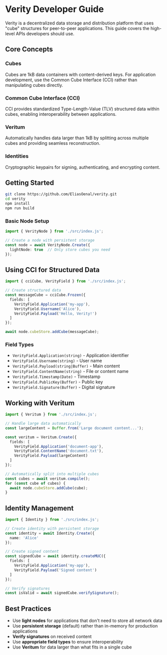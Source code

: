 # Verity Developer Guide

Verity is a decentralized data storage and distribution platform that uses "cube" structures for peer-to-peer applications. This guide covers the high-level APIs developers should use.

## Core Concepts

### Cubes
Cubes are 1kB data containers with content-derived keys. For application development, use the Common Cube Interface (CCI) rather than manipulating cubes directly.

### Common Cube Interface (CCI)
CCI provides standardized Type-Length-Value (TLV) structured data within cubes, enabling interoperability between applications.

### Veritum
Automatically handles data larger than 1kB by splitting across multiple cubes and providing seamless reconstruction.

### Identities
Cryptographic keypairs for signing, authenticating, and encrypting content.

## Getting Started

```bash
git clone https://github.com/EliasOenal/verity.git
cd verity
npm install
npm run build
```

### Basic Node Setup

```typescript
import { VerityNode } from './src/index.js';

// Create a node with persistent storage
const node = await VerityNode.Create({
  lightNode: true  // Only store cubes you need
});
```

## Using CCI for Structured Data

```typescript
import { cciCube, VerityField } from './src/index.js';

// Create structured data
const messageCube = cciCube.Frozen({
  fields: [
    VerityField.Application('my-app'),
    VerityField.Username('Alice'),
    VerityField.Payload('Hello, Verity!')
  ]
});

await node.cubeStore.addCube(messageCube);
```

### Field Types
- `VerityField.Application(string)` - Application identifier
- `VerityField.Username(string)` - User name  
- `VerityField.Payload(string|Buffer)` - Main content
- `VerityField.ContentName(string)` - File or content name
- `VerityField.Timestamp(Date)` - Timestamp
- `VerityField.PublicKey(Buffer)` - Public key
- `VerityField.Signature(Buffer)` - Digital signature

## Working with Veritum

```typescript
import { Veritum } from './src/index.js';

// Handle large data automatically
const largeContent = Buffer.from('Large document content...');

const veritum = Veritum.Create({
  fields: [
    VerityField.Application('document-app'),
    VerityField.ContentName('document.txt'),
    VerityField.Payload(largeContent)
  ]
});

// Automatically split into multiple cubes
const cubes = await veritum.compile();
for (const cube of cubes) {
  await node.cubeStore.addCube(cube);
}
```

## Identity Management

```typescript
import { Identity } from './src/index.js';

// Create identity with persistent storage
const identity = await Identity.Create({
  name: 'Alice'
});

// Create signed content
const signedCube = await identity.createMUC({
  fields: [
    VerityField.Application('my-app'),
    VerityField.Payload('Signed content')
  ]
});

// Verify signatures
const isValid = await signedCube.verifySignature();
```

## Best Practices

- Use **light nodes** for applications that don't need to store all network data
- Use **persistent storage** (default) rather than in-memory for production applications  
- **Verify signatures** on received content
- Use **appropriate field types** to ensure interoperability
- Use **Veritum** for data larger than what fits in a single cube